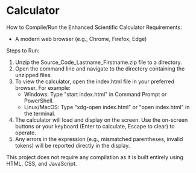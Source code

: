 # Calculator
How to Compile/Run the Enhanced Scientific Calculator
Requirements:
- A modern web browser (e.g., Chrome, Firefox, Edge)

Steps to Run:
1. Unzip the Source_Code_Lastname_Firstname.zip file to a directory.
2. Open the command line and navigate to the directory containing the unzipped files.
3. To view the calculator, open the index.html file in your preferred browser. For example:
   - Windows: Type "start index.html" in Command Prompt or PowerShell.
   - Linux/MacOS: Type "xdg-open index.html" or "open index.html" in the terminal.
4. The calculator will load and display on the screen. Use the on-screen buttons or your keyboard (Enter to calculate, Escape to clear) to operate.
5. Any errors in the expression (e.g., mismatched parentheses, invalid tokens) will be reported directly in the display.

This project does not require any compilation as it is built entirely using HTML, CSS, and JavaScript.
